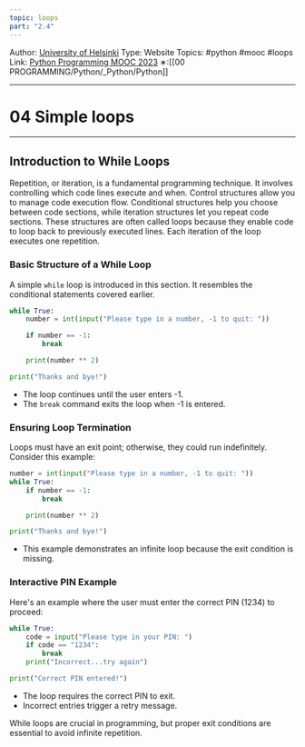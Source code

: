 ```yaml
---
topic: loops
part: "2.4"
---
```

Author: [University of Helsinki](https://programming-23.mooc.fi/)
Type: Website
Topics: #python #mooc #loops
Link: [Python Programming MOOC 2023](https://programming-23.mooc.fi/)
∗:[[00 PROGRAMMING/Python/_Python/Python]] 

---
# 04 Simple loops

--- 

## Introduction to While Loops

Repetition, or iteration, is a fundamental programming technique. It involves controlling which code lines execute and when. Control structures allow you to manage code execution flow. Conditional structures help you choose between code sections, while iteration structures let you repeat code sections. These structures are often called loops because they enable code to loop back to previously executed lines. Each iteration of the loop executes one repetition.

### Basic Structure of a While Loop

A simple `while` loop is introduced in this section. It resembles the conditional statements covered earlier.

```python
while True:
    number = int(input("Please type in a number, -1 to quit: "))

    if number == -1:
        break

    print(number ** 2)

print("Thanks and bye!")
```

- The loop continues until the user enters -1.
- The `break` command exits the loop when -1 is entered.

### Ensuring Loop Termination

Loops must have an exit point; otherwise, they could run indefinitely. Consider this example:

```python
number = int(input("Please type in a number, -1 to quit: "))
while True:
    if number == -1:
        break

    print(number ** 2)

print("Thanks and bye!")
```

- This example demonstrates an infinite loop because the exit condition is missing.

### Interactive PIN Example

Here's an example where the user must enter the correct PIN (1234) to proceed:

```python
while True:
    code = input("Please type in your PIN: ")
    if code == "1234":
        break
    print("Incorrect...try again")

print("Correct PIN entered!")
```

- The loop requires the correct PIN to exit.
- Incorrect entries trigger a retry message.

While loops are crucial in programming, but proper exit conditions are essential to avoid infinite repetition.
